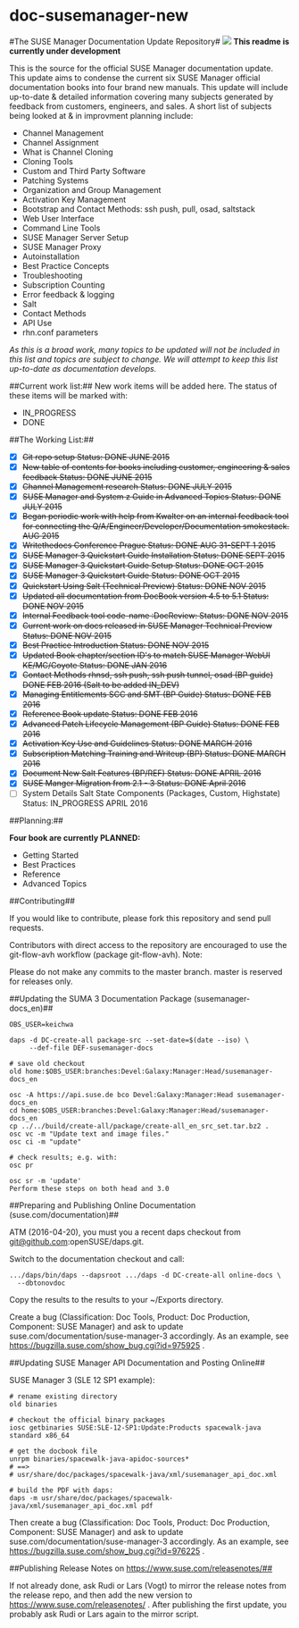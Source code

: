 # doc-susemanager-new

#The SUSE Manager Documentation Update Repository#
![](http://i560.photobucket.com/albums/ss45/joecayouette/docuimage_2.png)
**This readme is currently under development**

This is the source for the official SUSE Manager documentation update.
This update aims to condense the current six SUSE Manager official documentation books into four brand new manuals. This update will include up-to-date & detailed information covering many subjects generated by feedback from customers, engineers, and sales. A short list of subjects being looked at & in improvment planning include:

* Channel Management
* Channel Assignment
* What is Channel Cloning 
* Cloning Tools
* Custom and Third Party Software
* Patching Systems
* Organization and Group Management
* Activation Key Management
* Bootstrap and Contact Methods: ssh push, pull, osad, saltstack
* Web User Interface
* Command Line Tools
* SUSE Manager Server Setup
* SUSE Manager Proxy
* Autoinstallation
* Best Practice Concepts
* Troubleshooting
* Subscription Counting
* Error feedback & logging
* Salt
* Contact Methods
* API Use
* rhn.conf parameters




*As this is a broad work, many topics to be updated will not be included in this list and topics are subject to change. We will attempt to keep this list up-to-date as documentation develops.*
 
##Current work list:##
New work items will be added here. The status of these items will be marked with:

* IN_PROGRESS
* DONE

##The Working List:##

- [x] ~~Git repo setup Status: DONE JUNE 2015~~
- [x] ~~New table of contents for books including customer, engineering & sales feedback Status: DONE JUNE 2015~~
- [x] ~~Channel Management research Status: DONE JULY 2015~~
- [x] ~~SUSE Manager and System z Guide in Advanced Topics Status: DONE JULY 2015~~
- [x] ~~Began periodic work with help from Kwalter on an internal feedback tool for connecting the                                     Q/A/Engineer/Developer/Documentation smokestack. AUG 2015~~
- [x] ~~Writethedocs Conference Prague Status: DONE AUG 31-SEPT 1 2015~~
- [x] ~~SUSE Manager 3 Quickstart Guide Installation Status: DONE SEPT 2015~~
- [x] ~~SUSE Manager 3 Quickstart Guide Setup Status: DONE OCT 2015~~
- [x] ~~SUSE Manager 3 Quickstart Guide Status: DONE OCT 2015~~
- [x] ~~Quickstart Using Salt (Technical Preview) Status: DONE NOV 2015~~
- [x] ~~Updated all documentation from DocBook version 4.5 to 5.1 Status: DONE NOV 2015~~
- [x] ~~Internal Feedback tool code-name :DocReview:  Status: DONE NOV 2015~~
- [x] ~~Current work on docs released in SUSE Manager Technical Preview Status: DONE NOV 2015~~
- [x] ~~Best Practice Introduction Status: DONE NOV 2015~~
- [x] ~~Updated Book chapter/section ID's to match SUSE Manager WebUI KE/MC/Coyote Status: DONE JAN 2016~~
- [x] ~~Contact Methods rhnsd, ssh push, ssh push tunnel, osad (BP guide) DONE FEB 2016
      (Salt to be added IN_DEV)~~
- [x] ~~Managing Entitlements SCC and SMT (BP Guide) Status: DONE FEB 2016~~
- [x] ~~Reference Book update Status: DONE FEB 2016~~
- [x] ~~Advanced Patch Lifecycle Management (BP Guide) Status: DONE FEB 2016~~
- [x] ~~Activation Key Use and Guidelines Status: DONE MARCH 2016~~
- [x] ~~Subscription Matching Training and Writeup (BP) Status: DONE MARCH 2016~~
- [x] ~~Document New Salt Features (BP/REF) Status: DONE APRIL 2016~~
- [x] ~~SUSE Manger Migration from 2.1 - 3 Status: DONE April 2016~~
- [ ] System Details Salt State Components (Packages, Custom, Highstate) Status: IN_PROGRESS APRIL 2016

##Planning:##

**Four book are currently PLANNED:**
* Getting Started
* Best Practices
* Reference
* Advanced Topics




##Contributing##

If you would like to contribute, please fork this repository and send pull requests.

Contributors with direct access to the repository are encouraged to use the git-flow-avh workflow (package git-flow-avh).
Note:
	
Please do not make any commits to the master branch. master is reserved for releases only. 


##Updating the SUMA 3 Documentation Package (susemanager-docs_en)##

```
OBS_USER=keichwa

daps -d DC-create-all package-src --set-date=$(date --iso) \
     --def-file DEF-susemanager-docs

# save old checkout
old home:$OBS_USER:branches:Devel:Galaxy:Manager:Head/susemanager-docs_en

osc -A https://api.suse.de bco Devel:Galaxy:Manager:Head susemanager-docs_en
cd home:$OBS_USER:branches:Devel:Galaxy:Manager:Head/susemanager-docs_en
cp ../../build/create-all/package/create-all_en_src_set.tar.bz2 .
osc vc -m "Update text and image files."
osc ci -m "update"

# check results; e.g. with:
osc pr

osc sr -m 'update'
Perform these steps on both head and 3.0

```

##Preparing and Publishing Online Documentation (suse.com/documentation)##

ATM (2016-04-20), you must you a recent daps checkout from
git@github.com:openSUSE/daps.git.

Switch to the documentation checkout and call:

```
.../daps/bin/daps --dapsroot .../daps -d DC-create-all online-docs \
  --dbtonovdoc
```

Copy the results to the results to your ~/Exports directory.

Create a bug (Classification: Doc Tools, Product: Doc Production,
Component: SUSE Manager) and ask to update
suse.com/documentation/suse-manager-3 accordingly.  As an example, see
https://bugzilla.suse.com/show_bug.cgi?id=975925 .


##Updating SUSE Manager API Documentation and Posting Online##

SUSE Manager 3 (SLE 12 SP1 example):

```
# rename existing directory
old binaries

# checkout the official binary packages
iosc getbinaries SUSE:SLE-12-SP1:Update:Products spacewalk-java standard x86_64

# get the docbook file
unrpm binaries/spacewalk-java-apidoc-sources*
# ==>
# usr/share/doc/packages/spacewalk-java/xml/susemanager_api_doc.xml

# build the PDF with daps:
daps -m usr/share/doc/packages/spacewalk-java/xml/susemanager_api_doc.xml pdf
```

Then create a bug (Classification: Doc Tools, Product: Doc Production,
Component: SUSE Manager) and ask to update
suse.com/documentation/suse-manager-3 accordingly.  As an example, see
https://bugzilla.suse.com/show_bug.cgi?id=976225 .

##Publishing Release Notes on https://www.suse.com/releasenotes/##

If not already done, ask Rudi or Lars (Vogt) to mirror the release notes
from the release repo, and then add the new version to
https://www.suse.com/releasenotes/ .  After publishing the first update,
you probably ask Rudi or Lars again to the mirror script.

